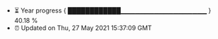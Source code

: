 - ⏳ Year progress { ████████████▁▁▁▁▁▁▁▁▁▁▁▁▁▁▁▁▁▁ } 40.18 %
- ⏰ Updated on Thu, 27 May 2021 15:37:09 GMT


